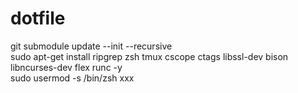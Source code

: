 # dotfile
git submodule update --init --recursive  
sudo apt-get install ripgrep zsh tmux cscope ctags libssl-dev bison libncurses-dev flex runc -y   
sudo usermod -s /bin/zsh xxx
